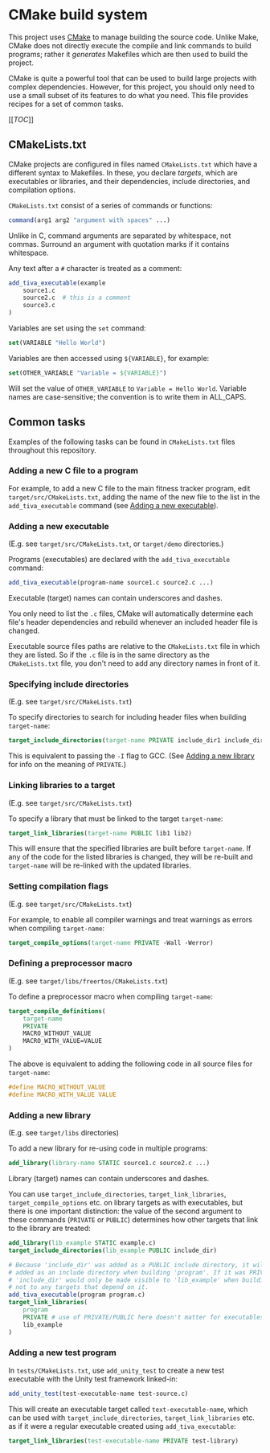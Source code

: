 # CMake build system

This project uses [CMake](https://cmake.org/cmake/help/latest/) to manage
building the source code. Unlike Make, CMake does not directly execute the
compile and link commands to build programs; rather it *generates* Makefiles
which are then used to build the project.

CMake is quite a powerful tool that can be used to build large projects with
complex dependencies. However, for this project, you should only need to use
a small subset of its features to do what you need. This file provides recipes
for a set of common tasks.

[[_TOC_]]

## CMakeLists.txt

CMake projects are configured in files named `CMakeLists.txt` which have a
different syntax to Makefiles. In these, you declare *targets*, which are
executables or libraries, and their dependencies, include directories, and
compilation options.

`CMakeLists.txt` consist of a series of commands or functions:

```cmake
command(arg1 arg2 "argument with spaces" ...)
```

Unlike in C, command arguments are separated by whitespace, not commas. Surround
an argument with quotation marks if it contains whitespace.

Any text after a `#` character is treated as a comment:

```cmake
add_tiva_executable(example
    source1.c
    source2.c  # this is a comment
    source3.c
)
```

Variables are set using the `set` command:

```cmake
set(VARIABLE "Hello World")
```

Variables are then accessed using `${VARIABLE}`, for example:

```cmake
set(OTHER_VARIABLE "Variable = ${VARIABLE}")
```

Will set the value of `OTHER_VARIABLE` to `Variable = Hello World`. Variable
names are case-sensitive; the convention is to write them in ALL_CAPS.

## Common tasks

Examples of the following tasks can be found in `CMakeLists.txt` files
throughout this repository.

### Adding a new C file to a program

For example, to add a new C file to the main fitness tracker program, edit
`target/src/CMakeLists.txt`, adding the name of the new file to the list in the
`add_tiva_executable` command (see [Adding a new executable](#adding-a-new-executable)).

### Adding a new executable

(E.g. see `target/src/CMakeLists.txt`, or `target/demo` directories.)

Programs (executables) are declared with the `add_tiva_executable` command:

```cmake
add_tiva_executable(program-name source1.c source2.c ...)
```

Executable (target) names can contain underscores and dashes.

You only need to list the `.c` files, CMake will automatically determine each
file's header dependencies and rebuild whenever an included header file is
changed.

Executable source files paths are relative to the `CMakeLists.txt` file in which
they are listed. So if the `.c` file is in the same directory as the
`CMakeLists.txt` file, you don't need to add any directory names in front of it.

### Specifying include directories

(E.g. see `target/src/CMakeLists.txt`)

To specify directories to search for including header files when building
`target-name`:

```cmake
target_include_directories(target-name PRIVATE include_dir1 include_dir2 ...)
```

This is equivalent to passing the `-I` flag to GCC. (See
[Adding a new library](#adding-a-new-library) for info on the meaning of `PRIVATE`.)

### Linking libraries to a target

(E.g. see `target/src/CMakeLists.txt`)

To specify a library that must be linked to the target `target-name`:

```cmake
target_link_libraries(target-name PUBLIC lib1 lib2)
```

This will ensure that the specified libraries are built before `target-name`.
If any of the code for the listed libraries is changed, they will be re-built
and `target-name` will be re-linked with the updated libraries.

### Setting compilation flags

(E.g. see `target/src/CMakeLists.txt`)

For example, to enable all compiler warnings and treat warnings as errors
when compiling `target-name`:

```cmake
target_compile_options(target-name PRIVATE -Wall -Werror)
```

### Defining a preprocessor macro

(E.g. see `target/libs/freertos/CMakeLists.txt`)

To define a preprocessor macro when compiling `target-name`:

```cmake
target_compile_definitions(
    target-name
    PRIVATE
    MACRO_WITHOUT_VALUE
    MACRO_WITH_VALUE=VALUE
)
```

The above is equivalent to adding the following code in all source files
for `target-name`:

```c
#define MACRO_WITHOUT_VALUE
#define MACRO_WITH_VALUE VALUE
```

### Adding a new library

(E.g. see `target/libs` directories)

To add a new library for re-using code in multiple programs:

```cmake
add_library(library-name STATIC source1.c source2.c ...)
```

Library (target) names can contain underscores and dashes.

You can use `target_include_directories`, `target_link_libraries`,
`target_compile_options` etc. on library targets as with executables, but there
is one important distinction: the value of the second argument to these commands
(`PRIVATE` or `PUBLIC`) determines how other targets that link to the library
are treated:

```cmake
add_library(lib_example STATIC example.c)
target_include_directories(lib_example PUBLIC include_dir)

# Because 'include_dir' was added as a PUBLIC include directory, it will be
# added as an include directory when building 'program'. If it was PRIVATE,
# 'include_dir' would only be made visible to 'lib_example' when building, but
# not to any targets that depend on it.
add_tiva_executable(program program.c)
target_link_libraries(
    program
    PRIVATE # use of PRIVATE/PUBLIC here doesn't matter for executables
    lib_example
)
```

### Adding a new test program

In `tests/CMakeLists.txt`, use `add_unity_test` to create a new test executable
with the Unity test framework linked-in:

```cmake
add_unity_test(test-executable-name test-source.c)
```

This will create an executable target called `text-executable-name`, which can
be used with `target_include_directories`, `target_link_libraries` etc. as if it
were a regular executable created using `add_tiva_executable`:

```cmake
target_link_libraries(test-executable-name PRIVATE test-library)
```

